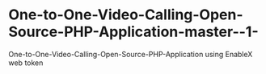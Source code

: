 # One-to-One-Video-Calling-Open-Source-PHP-Application-master--1-
 One-to-One-Video-Calling-Open-Source-PHP-Application using EnableX web token
